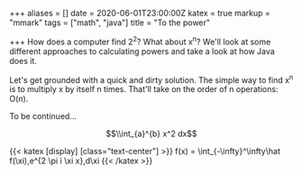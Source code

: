 +++
aliases = []
date = 2020-06-01T23:00:00Z
katex = true
markup = "mmark"
tags = ["math", "java"]
title = "To the power"

+++
How does a computer find 2<sup>2</sup>? What about x<sup>n</sup>? We'll look at some different approaches to calculating powers and take a look at how Java does it.

Let's get grounded with a quick and dirty solution. The simple way to find x<sup>n</sup> is to multiply x by itself n times. That'll take on the order of n operations: O(n).

To be continued...

$$\\int_{a}^{b} x^2 dx$$

{{< katex [display] [class="text-center"]  >}}
f(x) = \int_{-\infty}^\infty\hat f(\xi)\,e^{2 \pi i \xi x}\,d\xi
{{< /katex >}}